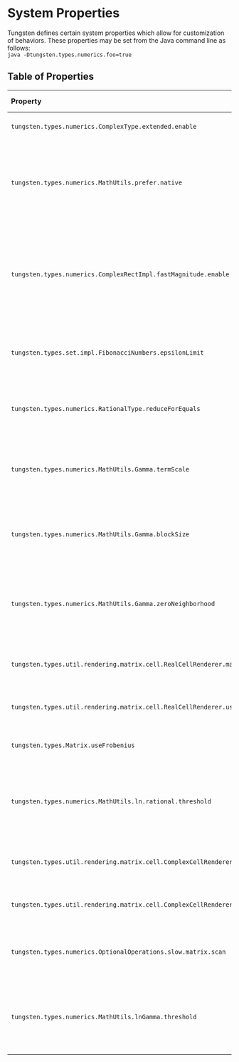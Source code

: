 # System Properties


Tungsten defines certain system properties which allow for
customization of behaviors.  These properties may be set from
the Java command line as follows:  
`java -Dtungsten.types.numerics.foo=true`

## Table of Properties
| Property                                                                          | Type    | Default Value | Explanation                                                                                                                                                 |
|:----------------------------------------------------------------------------------|---------|---------------|-------------------------------------------------------------------------------------------------------------------------------------------------------------|
| `tungsten.types.numerics.ComplexType.extended.enable`                             | Boolean | false         | If set to true, enables extended complex numbers.                                                                                                           |
| `tungsten.types.numerics.MathUtils.prefer.native`                                 | Boolean | true          | If set to true, uses Java's inbuilt methods for computing some functions (e.g., `BigDecimal.pow()`), which are typically faster but less accurate.          |
| `tungsten.types.numerics.ComplexRectImpl.fastMagnitude.enable`                    | Boolean | false         | If true, enables faster computation of the magnitude of complex numbers in rectangular format at the expense of less accurate identification of the result. |
| `tungsten.types.set.impl.FibonacciNumbers.epsilonLimit`                           | Real    | (none)        | If provided, this value is parsed as a threshold limit for epsilon values used to approximate phi.                                                          |
| `tungsten.types.numerics.RationalType.reduceForEquals`                            | Boolean | false         | When true, rational values are first reduced before comparison for equality.                                                                                |
| `tungsten.types.numerics.MathUtils.Gamma.termScale`                               | Integer | 2048          | Determines how many terms of the Weierstrass formula for 𝚪 will be computed. This is multiplied by the precision.                                          |
| `tungsten.types.numerics.MathUtils.Gamma.blockSize`                               | Integer | 250           | Determines how many Weierstrass terms are computed per block, thus governs work-per-thread.                                                                 |
| `tungsten.types.numerics.MathUtils.Gamma.zeroNeighborhood`                        | Real    | 0.01          | Determines the maximum magnitude of a value that counts as "close enough to zero" for Gamma function approximation.                                         |
| `tungsten.types.util.rendering.matrix.cell.RealCellRenderer.maxFractionDigits`    | Integer | 4             | Determines the maximum number of digits to render after the decimal point.                                                                                  |
| `tungsten.types.util.rendering.matrix.cell.RealCellRenderer.useEllipses`          | Boolean | true          | If true, appends ellipses to values to be truncated, otherwise rounds.                                                                                      |
| `tungsten.types.Matrix.useFrobenius`                                              | Boolean | false         | If true, use the Frobenius norm instead of the max norm for matrices.                                                                                       |
| `tungsten.types.numerics.MathUtils.ln.rational.threshold`                         | Integer | 250           | When computing ln(x) for a rational value x, determines whether to use the integer approximation for ln().                                                  |
| `tungsten.types.util.rendering.matrix.cell.ComplexCellRenderer.maxFractionDigits` | Integer | 3             | Determines the maximum number of digits to render after the decimal point.                                                                                  |
| `tungsten.types.util.rendering.matrix.cell.ComplexCellRenderer.useEllipses`       | Boolean | true          | If true, appends ellipses to values to be truncated, otherwise rounds.                                                                                      |
| `tungsten.types.numerics.OptionalOperations.slow.matrix.scan`                     | Boolean | false         | When determining the element type of a matrix, setting this to true forces scanning the entire matrix.                                                      |
| `tungsten.types.numerics.MathUtils.lnGamma.threshold`                             | Integer | 7             | When computing lnGamma(z), if Re(z) < threshold, the function must be computed using a log-Gamma identity for accuracy.                                     |
